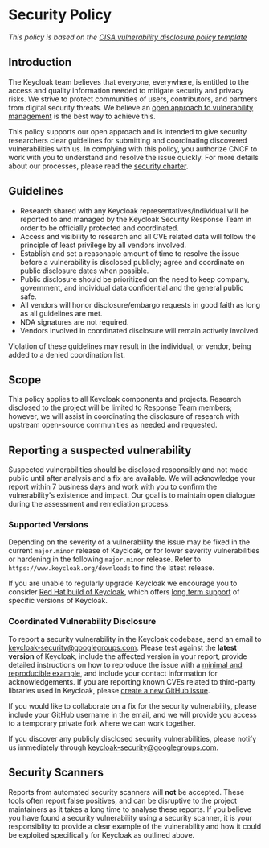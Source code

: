 # Security Policy

*This policy is based on the [CISA vulnerability disclosure policy template](https://www.cisa.gov/vulnerability-disclosure-policy-template)*

## Introduction

The Keycloak team believes that everyone, everywhere, is entitled to the access and quality information needed to mitigate security and privacy risks. We strive to protect communities of users, contributors, and partners from digital security threats. We believe an [open approach to vulnerability management](https://www.redhat.com/en/blog/red-hats-open-approach-vulnerability-management) is the best way to achieve this.

This policy supports our open approach and is intended to give security researchers clear guidelines for submitting and coordinating discovered vulnerabilities with us. In complying with this policy, you authorize CNCF to work with you to understand and resolve the issue quickly. For more details about our processes, please read the [security charter](SECURITY_CHARTER.md).

## Guidelines

* Research shared with any Keycloak representatives/individual will be reported to and managed by the Keycloak Security Response Team in order to be officially protected and coordinated.  
* Access and visibility to research and all CVE related data will follow the principle of least privilege by all vendors involved.  
* Establish and set a reasonable amount of time to resolve the issue before a vulnerability is disclosed publicly; agree and coordinate on public disclosure dates when possible.   
* Public disclosure should be prioritized on the need to keep company, government, and individual data confidential and the general public safe.  
* All vendors will honor disclosure/embargo requests in good faith as long as all guidelines are met.
* NDA signatures are not required.
* Vendors involved in coordinated disclosure will remain actively involved.

Violation of these guidelines may result in the individual, or vendor, being added to a denied coordination list.

## Scope

This policy applies to all Keycloak components and projects.  Research disclosed to the project will be limited to Response Team members; however, we will assist in coordinating the disclosure of research with upstream open-source communities as needed and requested.

## Reporting a suspected vulnerability

Suspected vulnerabilities should be disclosed responsibly and not made public until after analysis and a fix are available. We will acknowledge your report within 7 business days and work with you to confirm the vulnerability's existence and impact. Our goal is to maintain open dialogue during the assessment and remediation process.

### Supported Versions

Depending on the severity of a vulnerability the issue may be fixed in the current `major.minor` release of Keycloak, or
for lower severity vulnerabilities or hardening in the following `major.minor` release. Refer to 
`https://www.keycloak.org/downloads` to find the latest release.

If you are unable to regularly upgrade Keycloak we encourage you to consider 
[Red Hat build of Keycloak](https://access.redhat.com/products/red-hat-build-of-keycloak/), which offers 
[long term support](https://access.redhat.com/support/policy/updates/jboss_notes#p_rhbk) of specific versions of Keycloak.

### Coordinated Vulnerability Disclosure

To report a security vulnerability in the Keycloak codebase, send an email to [keycloak-security@googlegroups.com](mailto:keycloak-security@googlegroups.com). Please test against the **latest version** of Keycloak, include the affected version in your report, provide detailed instructions on how to reproduce the issue with a [minimal and reproducible example](https://stackoverflow.com/help/minimal-reproducible-example), and include your contact information for acknowledgements. If you are reporting known CVEs related to third-party libraries used in Keycloak, please [create a new GitHub issue](https://github.com/keycloak/keycloak/issues/new/choose).

If you would like to collaborate on a fix for the security vulnerability, please include your GitHub username in the email, and we will provide you access to a temporary private fork where we can work together.

If you discover any publicly disclosed security vulnerabilities, please notify us immediately through [keycloak-security@googlegroups.com](mailto:keycloak-security@googlegroups.com).

## Security Scanners

Reports from automated security scanners will **not** be accepted. These tools often report false positives, and can be disruptive to the project maintainers as it takes a long time to analyse these reports. If you believe you have found a security vulnerability using a security scanner, it is your responsiblity to provide a clear example of the vulnerability and how it could be exploited specifically for Keycloak as outlined above.

